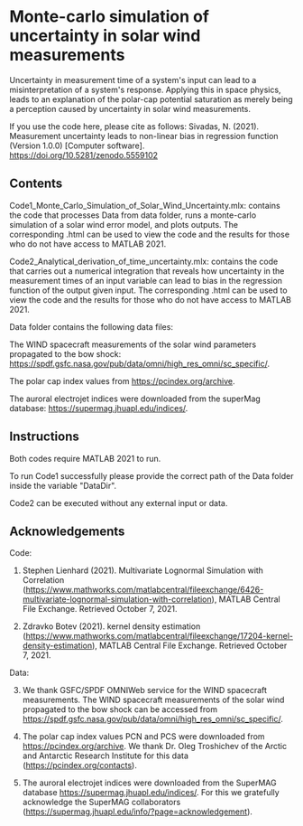 # Monte-carlo simulation of uncertainty in solar wind measurements
Uncertainty in measurement time of a system's input can lead to a misinterpretation of a system's response. Applying this in space physics, leads to an explanation of the polar-cap potential saturation as merely being a perception caused by uncertainty in solar wind measurements. 

If you use the code here, please cite as follows: 
Sivadas, N. (2021). Measurement uncertainty leads to non-linear bias in regression function (Version 1.0.0) [Computer software]. https://doi.org/10.5281/zenodo.5559102

## Contents
Code1_Monte_Carlo_Simulation_of_Solar_Wind_Uncertainty.mlx: contains the code that processes Data from data folder, runs a monte-carlo simulation of a solar wind error model, and plots outputs. 
The corresponding .html can be used to view the code and the results for those who do not have access to MATLAB 2021. 

Code2_Analytical_derivation_of_time_uncertainty.mlx: contains the code that carries out a numerical integration that reveals how uncertainty in the measurement times of an input variable can lead to bias in the regression function of the output given input. 
The corresponding .html can be used to view the code and the results for those who do not have access to MATLAB 2021. 

Data folder contains the following data files: 

  The WIND spacecraft measurements of the solar wind parameters propagated to the bow shock: https://spdf.gsfc.nasa.gov/pub/data/omni/high_res_omni/sc_specific/.

  The polar cap index values from https://pcindex.org/archive. 

  The auroral electrojet indices were downloaded from the superMag database: https://supermag.jhuapl.edu/indices/. 


## Instructions
Both codes require MATLAB 2021 to run. 

To run Code1 successfully please provide the correct path of the Data folder inside the variable "DataDir".

Code2 can be executed without any external input or data. 

## Acknowledgements

Code:

1) Stephen Lienhard (2021). Multivariate Lognormal Simulation with Correlation (https://www.mathworks.com/matlabcentral/fileexchange/6426-multivariate-lognormal-simulation-with-correlation), MATLAB Central File Exchange. Retrieved October 7, 2021.

2) Zdravko Botev (2021). kernel density estimation (https://www.mathworks.com/matlabcentral/fileexchange/17204-kernel-density-estimation), MATLAB Central File Exchange. Retrieved October 7, 2021.

Data:

3) We thank GSFC/SPDF OMNIWeb service for the WIND spacecraft measurements. The WIND spacecraft measurements of the solar wind propagated to the bow shock can be accessed from https://spdf.gsfc.nasa.gov/pub/data/omni/high_res_omni/sc_specific/. 

4) The polar cap index values PCN and PCS were downloaded from https://pcindex.org/archive. We thank Dr. Oleg Troshichev of the Arctic and Antarctic Research Institute for this data (https://pcindex.org/contacts). 

5) The auroral electrojet indices were downloaded from the SuperMAG database https://supermag.jhuapl.edu/indices/. For this we gratefully acknowledge the SuperMAG collaborators (https://supermag.jhuapl.edu/info/?page=acknowledgement). 
